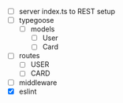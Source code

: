 * [ ] server index.ts to REST setup
* [ ] typegoose
  - [ ] models
    * [ ] User
    * [ ] Card
* [ ] routes
  - [ ] USER
  - [ ] CARD
* [ ] middleware
* [x] eslint